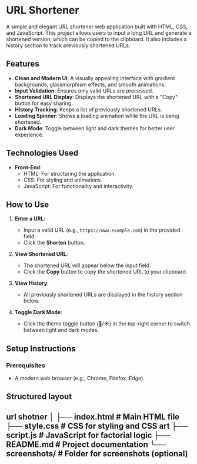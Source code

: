 # URL Shortener

A simple and elegant URL shortener web application built with HTML, CSS, and JavaScript. This project allows users to input a long URL and generate a shortened version, which can be copied to the clipboard. It also includes a history section to track previously shortened URLs.

## Features

- **Clean and Modern UI**: A visually appealing interface with gradient backgrounds, glassmorphism effects, and smooth animations.
- **Input Validation**: Ensures only valid URLs are processed.
- **Shortened URL Display**: Displays the shortened URL with a "Copy" button for easy sharing.
- **History Tracking**: Keeps a list of previously shortened URLs.
- **Loading Spinner**: Shows a loading animation while the URL is being shortened.
- **Dark Mode**: Toggle between light and dark themes for better user experience.

## Technologies Used

- **Front-End**:
  - HTML: For structuring the application.
  - CSS: For styling and animations.
  - JavaScript: For functionality and interactivity.

## How to Use

1. **Enter a URL**:
   - Input a valid URL (e.g., `https://www.example.com`) in the provided field.
   - Click the **Shorten** button.

2. **View Shortened URL**:
   - The shortened URL will appear below the input field.
   - Click the **Copy** button to copy the shortened URL to your clipboard.

3. **View History**:
   - All previously shortened URLs are displayed in the history section below.

4. **Toggle Dark Mode**:
   - Click the theme toggle button (🌙/☀️) in the top-right corner to switch between light and dark modes.

## Setup Instructions

### Prerequisites

- A modern web browser (e.g., Chrome, Firefox, Edge).

## Structured layout
url shotner 
│
├── index.html          # Main HTML file
├── style.css           # CSS for styling and CSS art
├── script.js           # JavaScript for factorial logic
├── README.md           # Project documentation
└── screenshots/        # Folder for screenshots (optional)
---
